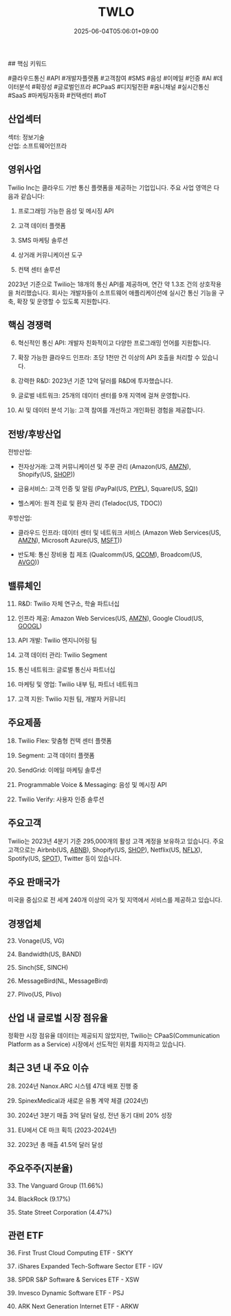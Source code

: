 ﻿---
title: "TWLO"
date: 2025-06-04T05:06:01+09:00
lastmod: 2025-06-04T05:06:01+09:00
type: docs
sidebar:
  open: true
weight: 894
---
<div style="display:none">
  <meta property="article:published_time" content="2025-06-03T20:06:01Z" />
  <meta property="article:modified_time" content="2025-06-03T20:06:01Z" />
</div>
## 핵심 키워드

#클라우드통신 #API #개발자플랫폼 #고객참여 #SMS #음성 #이메일 #인증 #AI #데이터분석 #확장성 #글로벌인프라 #CPaaS #디지털전환 #옴니채널 #실시간통신 #SaaS #마케팅자동화 #컨택센터 #IoT

## 산업섹터

섹터: 정보기술  
산업: 소프트웨어인프라

## 영위사업

Twilio Inc는 클라우드 기반 통신 플랫폼을 제공하는 기업입니다. 주요 사업 영역은 다음과 같습니다:

1. 프로그래밍 가능한 음성 및 메시징 API
    
2. 고객 데이터 플랫폼
    
3. SMS 마케팅 솔루션
    
4. 상거래 커뮤니케이션 도구
    
5. 컨택 센터 솔루션

2023년 기준으로 Twilio는 18개의 통신 API를 제공하며, 연간 약 1.3조 건의 상호작용을 처리했습니다. 회사는 개발자들이 소프트웨어 애플리케이션에 실시간 통신 기능을 구축, 확장 및 운영할 수 있도록 지원합니다.

## 핵심 경쟁력

6. 혁신적인 통신 API: 개발자 친화적이고 다양한 프로그래밍 언어를 지원합니다.
    
7. 확장 가능한 클라우드 인프라: 초당 1천만 건 이상의 API 호출을 처리할 수 있습니다.
    
8. 강력한 R&D: 2023년 기준 12억 달러를 R&D에 투자했습니다.
    
9. 글로벌 네트워크: 25개의 데이터 센터를 9개 지역에 걸쳐 운영합니다.
    
10. AI 및 데이터 분석 기능: 고객 참여를 개선하고 개인화된 경험을 제공합니다.

## 전방/후방산업

전방산업:

- 전자상거래: 고객 커뮤니케이션 및 주문 관리 (Amazon(US, [AMZN](/company-analysis/amzn/)), Shopify(US, [SHOP](/company-analysis/shop/)))
    
- 금융서비스: 고객 인증 및 알림 (PayPal(US, [PYPL](/company-analysis/pypl/)), Square(US, [SQ](/company-analysis/sq/)))
    
- 헬스케어: 원격 진료 및 환자 관리 (Teladoc(US, TDOC))

후방산업:

- 클라우드 인프라: 데이터 센터 및 네트워크 서비스 (Amazon Web Services(US, [AMZN](/company-analysis/amzn/)), Microsoft Azure(US, [MSFT](/company-analysis/msft/)))
    
- 반도체: 통신 장비용 칩 제조 (Qualcomm(US, [QCOM](/company-analysis/qcom/)), Broadcom(US, [AVGO](/company-analysis/avgo/)))

## 밸류체인

11. R&D: Twilio 자체 연구소, 학술 파트너십
    
12. 인프라 제공: Amazon Web Services(US, [AMZN](/company-analysis/amzn/)), Google Cloud(US, [GOOGL](/company-analysis/googl/))
    
13. API 개발: Twilio 엔지니어링 팀
    
14. 고객 데이터 관리: Twilio Segment
    
15. 통신 네트워크: 글로벌 통신사 파트너십
    
16. 마케팅 및 영업: Twilio 내부 팀, 파트너 네트워크
    
17. 고객 지원: Twilio 지원 팀, 개발자 커뮤니티

## 주요제품

18. Twilio Flex: 맞춤형 컨택 센터 플랫폼
    
19. Segment: 고객 데이터 플랫폼
    
20. SendGrid: 이메일 마케팅 솔루션
    
21. Programmable Voice & Messaging: 음성 및 메시징 API
    
22. Twilio Verify: 사용자 인증 솔루션

## 주요고객

Twilio는 2023년 4분기 기준 295,000개의 활성 고객 계정을 보유하고 있습니다. 주요 고객으로는 Airbnb(US, [ABNB](/company-analysis/abnb/)), Shopify(US, [SHOP](/company-analysis/shop/)), Netflix(US, [NFLX](/company-analysis/nflx/)), Spotify(US, [SPOT](/company-analysis/spot/)), Twitter 등이 있습니다.

## 주요 판매국가

미국을 중심으로 전 세계 240개 이상의 국가 및 지역에서 서비스를 제공하고 있습니다.

## 경쟁업체

23. Vonage(US, VG)
    
24. Bandwidth(US, BAND)
    
25. Sinch(SE, SINCH)
    
26. MessageBird(NL, MessageBird)
    
27. Plivo(US, Plivo)

## 산업 내 글로벌 시장 점유율

정확한 시장 점유율 데이터는 제공되지 않았지만, Twilio는 CPaaS(Communication Platform as a Service) 시장에서 선도적인 위치를 차지하고 있습니다.

## 최근 3년 내 주요 이슈

28. 2024년 Nanox.ARC 시스템 47대 배포 진행 중
    
29. SpinexMedical과 새로운 유통 계약 체결 (2024년)
    
30. 2024년 3분기 매출 3억 달러 달성, 전년 동기 대비 20% 성장
    
31. EU에서 CE 마크 획득 (2023-2024년)
    
32. 2023년 총 매출 41.5억 달러 달성

## 주요주주(지분율)

33. The Vanguard Group (11.66%)
    
34. BlackRock (9.17%)
    
35. State Street Corporation (4.47%)

## 관련 ETF

36. First Trust Cloud Computing ETF - SKYY
    
37. iShares Expanded Tech-Software Sector ETF - IGV
    
38. SPDR S&P Software & Services ETF - XSW
    
39. Invesco Dynamic Software ETF - PSJ
    
40. ARK Next Generation Internet ETF - ARKW
